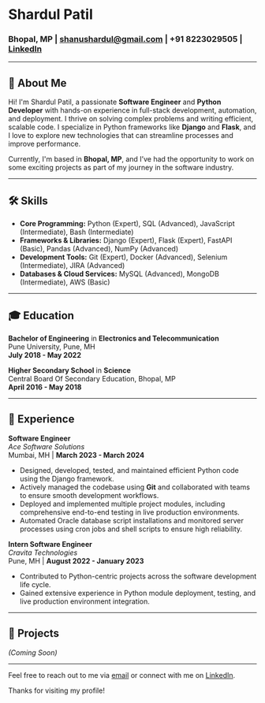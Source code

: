 # Shardul Patil

### Bhopal, MP | [shanushardul@gmail.com](mailto:shanushardul@gmail.com) | +91 8223029505 | [LinkedIn](https://linkedin.com/patilshardul)

---

## 👋 About Me

Hi! I'm Shardul Patil, a passionate **Software Engineer** and **Python Developer** with hands-on experience in full-stack development, automation, and deployment. I thrive on solving complex problems and writing efficient, scalable code. I specialize in Python frameworks like **Django** and **Flask**, and I love to explore new technologies that can streamline processes and improve performance.

Currently, I'm based in **Bhopal, MP**, and I’ve had the opportunity to work on some exciting projects as part of my journey in the software industry.

---

## 🛠 Skills

- **Core Programming:** Python (Expert), SQL (Advanced), JavaScript (Intermediate), Bash (Intermediate)
- **Frameworks & Libraries:** Django (Expert), Flask (Expert), FastAPI (Basic), Pandas (Advanced), NumPy (Advanced)
- **Development Tools:** Git (Expert), Docker (Advanced), Selenium (Intermediate), JIRA (Advanced)
- **Databases & Cloud Services:** MySQL (Advanced), MongoDB (Intermediate), AWS (Basic)

---

## 🎓 Education

**Bachelor of Engineering** in **Electronics and Telecommunication**  
Pune University, Pune, MH  
**July 2018 - May 2022**

**Higher Secondary School** in **Science**  
Central Board Of Secondary Education, Bhopal, MP  
**April 2016 - May 2018**

---

## 💼 Experience

**Software Engineer**  
*Ace Software Solutions*  
Mumbai, MH | **March 2023 - March 2024**

- Designed, developed, tested, and maintained efficient Python code using the Django framework.
- Actively managed the codebase using **Git** and collaborated with teams to ensure smooth development workflows.
- Deployed and implemented multiple project modules, including comprehensive end-to-end testing in live production environments.
- Automated Oracle database script installations and monitored server processes using cron jobs and shell scripts to ensure high reliability.

**Intern Software Engineer**  
*Cravita Technologies*  
Pune, MH | **August 2022 - January 2023**

- Contributed to Python-centric projects across the software development life cycle.
- Gained extensive experience in Python module deployment, testing, and live production environment integration.

---

## 🚀 Projects

*(Coming Soon)*

---

Feel free to reach out to me via [email](mailto:shanushardul@gmail.com) or connect with me on [LinkedIn](https://linkedin.com/patilshardul).

Thanks for visiting my profile!
